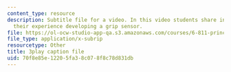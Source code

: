 ```yaml
---
content_type: resource
description: Subtitle file for a video. In this video students share insights about
  their experience developing a grip sensor.
file: https://ol-ocw-studio-app-qa.s3.amazonaws.com/courses/6-811-principles-and-practice-of-assistive-technology-fall-2014/70f8e85e12205fa38c078f8c78d831db_9r3067S3Dm0.vtt
file_type: application/x-subrip
resourcetype: Other
title: 3play caption file
uid: 70f8e85e-1220-5fa3-8c07-8f8c78d831db
---
```

